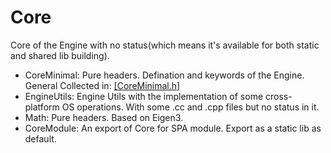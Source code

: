 # Core
Core of the Engine with no status(which means it's available for both static and shared lib building).
  * CoreMinimal:
  Pure headers. Defination and keywords of the Engine. General Collected in: [[CoreMinimal.h]](CoreMinimal/CoreMinimal.h)
  * EngineUtils:
  Engine Utils with the implementation of some cross-platform OS operations. With some .cc and .cpp files but no status in it.
  * Math:
  Pure headers. Based on Eigen3.
  * CoreModule:
  An export of Core for SPA module. Export as a static lib as default.
  
